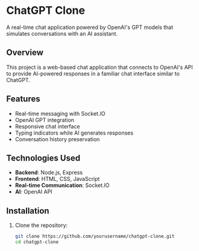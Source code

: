 # ChatGPT Clone

A real-time chat application powered by OpenAI's GPT models that simulates conversations with an AI assistant.

## Overview

This project is a web-based chat application that connects to OpenAI's API to provide AI-powered responses in a familiar chat interface similar to ChatGPT.

## Features

- Real-time messaging with Socket.IO
- OpenAI GPT integration
- Responsive chat interface
- Typing indicators while AI generates responses
- Conversation history preservation

## Technologies Used

- **Backend**: Node.js, Express
- **Frontend**: HTML, CSS, JavaScript
- **Real-time Communication**: Socket.IO
- **AI**: OpenAI API

## Installation

1. Clone the repository:
   ```bash
   git clone https://github.com/yourusername/chatgpt-clone.git
   cd chatgpt-clone
   ```
